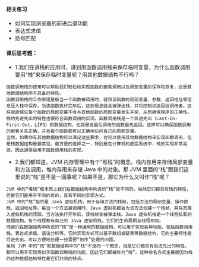 #### 相关练习
- 如何实现浏览器的前进后退功能
- 表达式求值
- 括号匹配

#### 课后思考题：
- 1.我们在讲栈的应用时，讲到用函数调用栈来保存临时变量，为什么函数调用要用“栈”来保存临时变量呢？用其他数据结构不行吗？
```
函数调用栈的使用可以帮助我们轻松地实现函数的嵌套调用以及局部变量的保存和恢复，这是其他数据结构所不具备的特性。
函数调用栈的工作原理是每当一个函数被调用时，就将该函数的局部变量、参数、返回地址等信息压入栈中保存。当该函数执行完毕后，这些信息就会被弹出栈，并将控制权返回给调用者。这样就能保证每个函数的局部变量不会与其他函数的局部变量发生冲突，从而确保程序的正确性。
栈的先进先出的特性也很符合函数调用的实现。函数调用栈是一个后进先出（Last-In-First-Out，LIFO）的数据结构，也就是说最后调用的函数最先返回。这样可以确保函数调用的嵌套关系正确，并且每个函数都可以正确地访问自己的局部变量。
当然，如果你有其他数据结构可以满足这些要求，也可以使用其他数据结构来实现函数调用，但是栈数据结构是最常见、最方便的选择之一，特别是在计算机的底层系统中，栈的实现非常高效，因此通常被用于函数调用栈的实现。
```

- 2.我们都知道，JVM 内存管理中有个“堆栈”的概念。栈内存用来存储局部变量和方法调用，堆内存用来存储 Java 中的对象。那 JVM 里面的“栈”跟我们这里说的“栈”是不是一回事呢？如果不是，那它为什么又叫作“栈”呢？
```
JVM 中的“堆栈”和本质上我们在数据结构中所说的“栈”是不同的，虽然它们都具有栈的特性，但是它们是用于不同的目的，具有不同的实现方式。
JVM 中的“栈”指的是 Java 虚拟机栈，用于存储方法的栈帧，包括方法的局部变量、操作数栈、返回地址等。每当一个方法被调用时，Java 虚拟机都会为该方法创建一个栈帧，并将其推入虚拟机栈的顶部。当方法执行完毕后，该栈帧会被弹出栈。Java 虚拟机栈是一个线程私有的数据结构，每个线程都有自己的 Java 虚拟机栈，它们的生命周期与线程相同。
而我们在数据结构中所说的“栈”是一种通用的数据结构，可以用于实现各种功能，包括函数调用栈、表达式求值、语法分析等。它的实现方式可以基于数组或链表等数据结构，它的主要特性是后进先出，可以方便地处理一些需要“倒序”处理的问题。
虽然 JVM 中的“栈”和数据结构中的“栈”不是同一个概念，但是它们都具有后进先出的特性，都可以用于实现类似于函数调用栈的功能，因此它们都被称为“栈”。这种命名方式主要是因为栈的这种数据结构特性是它们共同的特点。
```
